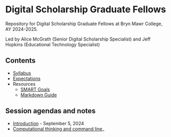 # Digital Scholarship Graduate Fellows

Repository for Digital Scholarship Graduate Fellows at Bryn Mawr College, AY 2024-2025.

Led by Alice McGrath (Senior Digital Scholarship Specialist) and Jeff Hopkins (Educational Technology Specialist)

## Contents

- [Syllabus](syllabus.md)
- [Expectations](expectations.md)
- Resources
  - [SMART Goals](resources/smart-goals.md)
  - [Markdown Guide](resources/markdown-guide.md)

## Session agendas and notes

- [Introduction](sessions/01-introduction.md) - September 5, 2024
- [Computational thinking and command line](sessions/02-computational-thinking-command-line.md)_
